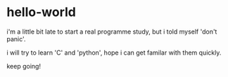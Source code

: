 # hello-world

i'm a little bit late to start a real programme study, but i told myself 'don't panic'.

i will try to learn 'C' and 'python', hope i can get familar with them quickly.

keep going!
